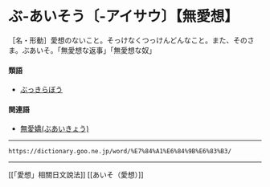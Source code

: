 # ぶ‐あいそう〔‐アイサウ〕【無愛想】

［名・形動］愛想のないこと。そっけなくつっけんどんなこと。また、そのさま。ぶあいそ。「無愛想な返事」「無愛想な奴」

#### 類語

-   [ぶっきらぼう](https://dictionary.goo.ne.jp/word/%E3%81%B6%E3%81%A3%E3%81%8D%E3%82%89%E6%A3%92/#jn-193459)

#### 関連語

-   [無愛嬌(ぶあいきょう)](https://dictionary.goo.ne.jp/word/%E7%84%A1%E6%84%9B%E6%95%AC/#jn-189504)

---
`https://dictionary.goo.ne.jp/word/%E7%84%A1%E6%84%9B%E6%83%B3/`

---
[[「愛想」相關日文說法]]
[[あいそ（愛想）]]